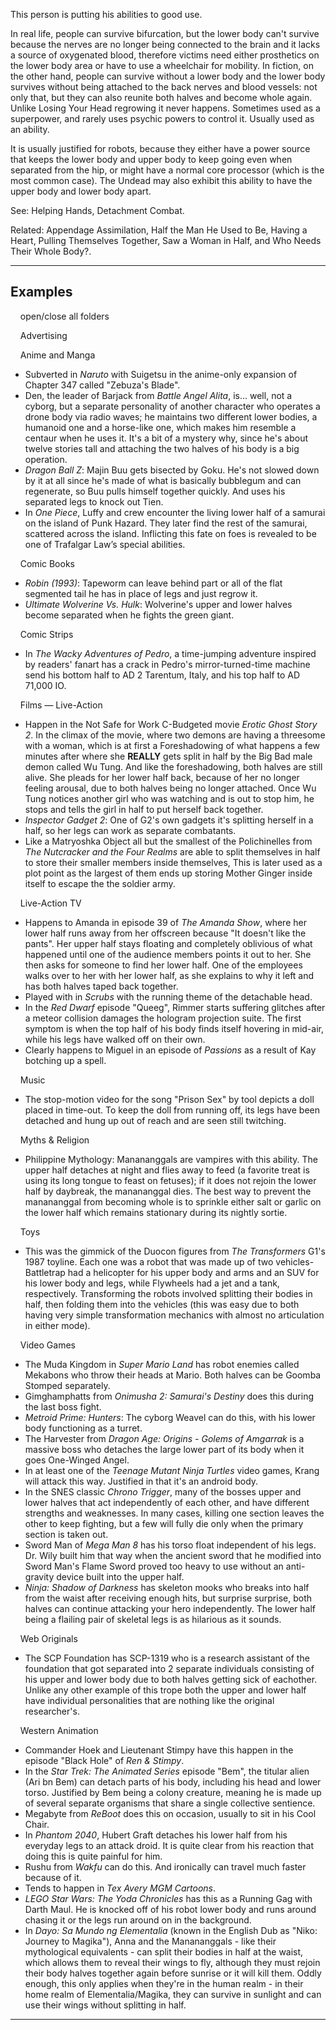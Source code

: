 This person is putting his abilities to good use.

In real life, people can survive bifurcation, but the lower body can't survive because the nerves are no longer being connected to the brain and it lacks a source of oxygenated blood, therefore victims need either prosthetics on the lower body area or have to use a wheelchair for mobility. In fiction, on the other hand, people can survive without a lower body and the lower body survives without being attached to the back nerves and blood vessels: not only that, but they can also reunite both halves and become whole again. Unlike Losing Your Head regrowing it never happens. Sometimes used as a superpower, and rarely uses psychic powers to control it. Usually used as an ability.

It is usually justified for robots, because they either have a power source that keeps the lower body and upper body to keep going even when separated from the hip, or might have a normal core processor (which is the most common case). The Undead may also exhibit this ability to have the upper body and lower body apart.

See: Helping Hands, Detachment Combat.

Related: Appendage Assimilation, Half the Man He Used to Be, Having a Heart, Pulling Themselves Together, Saw a Woman in Half, and Who Needs Their Whole Body?.

___

## Examples

    open/close all folders 

    Advertising 

    Anime and Manga 

-   Subverted in _Naruto_ with Suigetsu in the anime-only expansion of Chapter 347 called "Zebuza's Blade".
-   Den, the leader of Barjack from _Battle Angel Alita_, is... well, not a cyborg, but a separate personality of another character who operates a drone body via radio waves; he maintains two different lower bodies, a humanoid one and a horse-like one, which makes him resemble a centaur when he uses it. It's a bit of a mystery why, since he's about twelve stories tall and attaching the two halves of his body is a big operation.
-   _Dragon Ball Z_: Majin Buu gets bisected by Goku. He's not slowed down by it at all since he's made of what is basically bubblegum and can regenerate, so Buu pulls himself together quickly. And uses his separated legs to knock out Tien.
-   In _One Piece_, Luffy and crew encounter the living lower half of a samurai on the island of Punk Hazard. They later find the rest of the samurai, scattered across the island. Inflicting this fate on foes is revealed to be one of Trafalgar Law’s special abilities.

    Comic Books 

-   _Robin (1993)_: Tapeworm can leave behind part or all of the flat segmented tail he has in place of legs and just regrow it.
-   _Ultimate Wolverine Vs. Hulk_: Wolverine's upper and lower halves become separated when he fights the green giant.

    Comic Strips 

-   In _The Wacky Adventures of Pedro_, a time-jumping adventure inspired by readers' fanart has a crack in Pedro's mirror-turned-time machine send his bottom half to AD 2 Tarentum, Italy, and his top half to AD 71,000 IO.

    Films — Live-Action 

-   Happen in the Not Safe for Work C-Budgeted movie _Erotic Ghost Story 2_. In the climax of the movie, where two demons are having a threesome with a woman, which is at first a Foreshadowing of what happens a few minutes after where she **REALLY** gets split in half by the Big Bad male demon called Wu Tung. And like the foreshadowing, both halves are still alive. She pleads for her lower half back, because of her no longer feeling arousal, due to both halves being no longer attached. Once Wu Tung notices another girl who was watching and is out to stop him, he stops and tells the girl in half to put herself back together.
-   _Inspector Gadget 2_: One of G2's own gadgets it's splitting herself in a half, so her legs can work as separate combatants.
-   Like a Matryoshka Object all but the smallest of the Polichinelles from _The Nutcracker and the Four Realms_ are able to split themselves in half to store their smaller members inside themselves, This is later used as a plot point as the largest of them ends up storing Mother Ginger inside itself to escape the the soldier army.

    Live-Action TV 

-   Happens to Amanda in episode 39 of _The Amanda Show_, where her lower half runs away from her offscreen because "It doesn't like the pants". Her upper half stays floating and completely oblivious of what happened until one of the audience members points it out to her. She then asks for someone to find her lower half. One of the employees walks over to her with her lower half, as she explains to why it left and has both halves taped back together.
-   Played with in _Scrubs_ with the running theme of the detachable head.
-   In the _Red Dwarf_ episode "Queeg", Rimmer starts suffering glitches after a meteor collision damages the hologram projection suite. The first symptom is when the top half of his body finds itself hovering in mid-air, while his legs have walked off on their own.
-   Clearly happens to Miguel in an episode of _Passions_ as a result of Kay botching up a spell.

    Music 

-   The stop-motion video for the song "Prison Sex" by tool depicts a doll placed in time-out. To keep the doll from running off, its legs have been detached and hung up out of reach and are seen still twitching.

    Myths & Religion 

-   Philippine Mythology: Manananggals are vampires with this ability. The upper half detaches at night and flies away to feed (a favorite treat is using its long tongue to feast on fetuses); if it does not rejoin the lower half by daybreak, the manananggal dies. The best way to prevent the manananggal from becoming whole is to sprinkle either salt or garlic on the lower half which remains stationary during its nightly sortie.

    Toys 

-   This was the gimmick of the Duocon figures from _The Transformers_ G1's 1987 toyline. Each one was a robot that was made up of two vehicles- Battletrap had a helicopter for his upper body and arms and an SUV for his lower body and legs, while Flywheels had a jet and a tank, respectively. Transforming the robots involved splitting their bodies in half, then folding them into the vehicles (this was easy due to both having very simple transformation mechanics with almost no articulation in either mode).

    Video Games 

-   The Muda Kingdom in _Super Mario Land_ has robot enemies called Mekabons who throw their heads at Mario. Both halves can be Goomba Stomped separately.
-   Gimghamphatts from _Onimusha 2: Samurai's Destiny_ does this during the last boss fight.
-   _Metroid Prime: Hunters_: The cyborg Weavel can do this, with his lower body functioning as a turret.
-   The Harvester from _Dragon Age: Origins - Golems of Amgarrak_ is a massive boss who detaches the large lower part of its body when it goes One-Winged Angel.
-   In at least one of the _Teenage Mutant Ninja Turtles_ video games, Krang will attack this way. Justified in that it's an android body.
-   In the SNES classic _Chrono Trigger_, many of the bosses upper and lower halves that act independently of each other, and have different strengths and weaknesses. In many cases, killing one section leaves the other to keep fighting, but a few will fully die only when the primary section is taken out.
-   Sword Man of _Mega Man 8_ has his torso float independent of his legs. Dr. Wily built him that way when the ancient sword that he modified into Sword Man's Flame Sword proved too heavy to use without an anti-gravity device built into the upper half.
-   _Ninja: Shadow of Darkness_ has skeleton mooks who breaks into half from the waist after receiving enough hits, but surprise surprise, both halves can continue attacking your hero independently. The lower half being a flailing pair of skeletal legs is as hilarious as it sounds.

    Web Originals 

-   The SCP Foundation has SCP-1319 who is a research assistant of the foundation that got separated into 2 separate individuals consisting of his upper and lower body due to both halves getting sick of eachother. Unlike any other example of this trope both the upper and lower half have individual personalities that are nothing like the original researcher's.

    Western Animation 

-   Commander Hoek and Lieutenant Stimpy have this happen in the episode "Black Hole" of _Ren & Stimpy_.
-   In the _Star Trek: The Animated Series_ episode "Bem", the titular alien (Ari bn Bem) can detach parts of his body, including his head and lower torso. Justified by Bem being a colony creature, meaning he is made up of several separate organisms that share a single collective sentience.
-   Megabyte from _ReBoot_ does this on occasion, usually to sit in his Cool Chair.
-   In _Phantom 2040_, Hubert Graft detaches his lower half from his everyday legs to an attack droid. It is quite clear from his reaction that doing this is quite painful for him.
-   Rushu from _Wakfu_ can do this. And ironically can travel much faster because of it.
-   Tends to happen in _Tex Avery MGM Cartoons_.
-   _LEGO Star Wars: The Yoda Chronicles_ has this as a Running Gag with Darth Maul. He is knocked off of his robot lower body and runs around chasing it or the legs run around on in the background.
-   In _Dayo: Sa Mundo ng Elementalia_ (known in the English Dub as "Niko: Journey to Magika"), Anna and the Manananggals - like their mythological equivalents - can split their bodies in half at the waist, which allows them to reveal their wings to fly, although they must rejoin their body halves together again before sunrise or it will kill them. Oddly enough, this only applies when they're in the human realm - in their home realm of Elementalia/Magika, they can survive in sunlight and can use their wings without splitting in half.

___